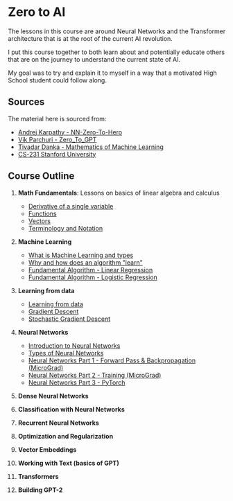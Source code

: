 # Zero to AI

The lessons in this course are around Neural Networks and the Transformer architecture that is at the root of the current AI revolution.

I put this course together to both learn about and potentially educate others that are on the journey to understand the current state of AI.

My goal was to try and explain it to myself in a way that a motivated High School student could follow along.

## Sources

The material here is sourced from:
- [Andrej Karpathy - NN-Zero-To-Hero](https://github.com/karpathy/nn-zero-to-hero)
- [Vik Parchuri - Zero_To_GPT](https://github.com/VikParuchuri/zero_to_gpt/tree/master?tab=readme-ov-file)
- [Tivadar Danka - Mathematics of Machine Learning](https://tivadardanka.com/mathematics-of-machine-learning-preview)
- [CS-231 Stanford University](https://cs231n.github.io/)

## Course Outline

1. **Math Fundamentals**: Lessons on basics of linear algebra and calculus
   - [Derivative of a single variable](/notes/derivative-single-var.ipynb)
   - [Functions](/notes/functions.ipynb)
   - [Vectors](/notes/vector.ipynb)
   - [Terminology and Notation](/notes/term-not.ipynb)

2. **Machine Learning**
   - [What is Machine Learning and types](/notes/what-is-ml.ipynb)
   - [Why and how does an algorithm "learn"](/notes/why-algo-learns.ipynb)
   - [Fundamental Algorithm - Linear Regression](/notes/linear-reg.ipynb)
   - [Fundamental Algorithm - Logistic Regression](/notes/logistic-reg.ipynb)

3. **Learning from data**
   - [Learning from data](/notes/learning-from-data.ipynb)
   - [Gradient Descent](/notes/gradient-descent.ipynb)
   - [Stochastic Gradient Descent](/notes/sgd.ipynb)

3. **Neural Networks**
   - [Introduction to Neural Networks](/notes/nn-intro.ipynb)
   - [Types of Neural Networks](/notes/nn-types.ipynb)
   - [Neural Networks Part 1 - Forward Pass & Backpropagation (MicroGrad)](/notes/nn-forward-backprop.ipynb)
   - [Neural Networks Part 2 - Training (MicroGrad)](/notes/nn-training.ipynb)
   - [Neural Networks Part 3 - PyTorch](/notes/nn-pytorch.ipynb)

4. **Dense Neural Networks**

5. **Classification with Neural Networks**

6. **Recurrent Neural Networks**

7. **Optimization and Regularization**

8. **Vector Embeddings**

9. **Working with Text (basics of GPT)**

10. **Transformers**

11. **Building GPT-2**